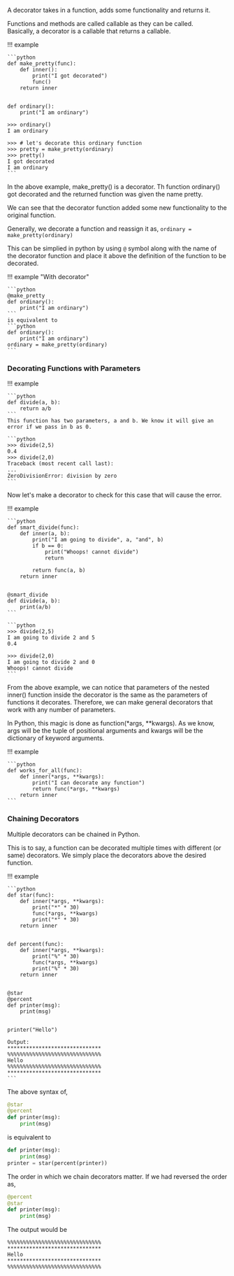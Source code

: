 
A decorator takes in a function, adds some functionality and returns it.

Functions and methods are called callable as they can be called.  
Basically, a decorator is a callable that returns a callable.

!!! example

    ```python
    def make_pretty(func):
        def inner():
            print("I got decorated")
            func()
        return inner


    def ordinary():
        print("I am ordinary")

    >>> ordinary()
    I am ordinary

    >>> # let's decorate this ordinary function
    >>> pretty = make_pretty(ordinary)
    >>> pretty()
    I got decorated
    I am ordinary
    ```

In the above example, make_pretty() is a decorator.
Th function ordinary() got decorated and the returned function was given the name pretty.

We can see that the decorator function added some new functionality to the original function.

Generally, we decorate a function and reassign it as,
`ordinary = make_pretty(ordinary)`

This can be simplied in python by using `@` symbol along with the name of the decorator function and place it above the definition of the function to be decorated. 

!!! example "With decorator"

    ```python
    @make_pretty
    def ordinary():
        print("I am ordinary")
    ```
    is equivalent to
    ```python
    def ordinary():
        print("I am ordinary")
    ordinary = make_pretty(ordinary)
    ```


### Decorating Functions with Parameters

!!! example 

    ```python
    def divide(a, b):
        return a/b
    ```
    This function has two parameters, a and b. We know it will give an error if we pass in b as 0.

    ```python
    >>> divide(2,5)
    0.4
    >>> divide(2,0)
    Traceback (most recent call last):
    ...
    ZeroDivisionError: division by zero
    ```

Now let's make a decorator to check for this case that will cause the error.

!!! example

    ```python
    def smart_divide(func):
        def inner(a, b):
            print("I am going to divide", a, "and", b)
            if b == 0:
                print("Whoops! cannot divide")
                return

            return func(a, b)
        return inner


    @smart_divide
    def divide(a, b):
        print(a/b)
    ```

    ```python
    >>> divide(2,5)
    I am going to divide 2 and 5
    0.4

    >>> divide(2,0)
    I am going to divide 2 and 0
    Whoops! cannot divide
    ```

From the above example, we can notice that parameters of the nested inner() function inside the decorator is the same as the parameters of functions it decorates. Therefore, we can make general decorators that work with any number of parameters.  

In Python, this magic is done as function(*args, **kwargs). As we know, args will be the tuple of positional arguments and kwargs will be the dictionary of keyword arguments.

!!! example

    ```python
    def works_for_all(func):
        def inner(*args, **kwargs):
            print("I can decorate any function")
            return func(*args, **kwargs)
        return inner
    ```

### Chaining Decorators

Multiple decorators can be chained in Python.

This is to say, a function can be decorated multiple times with different (or same) decorators. We simply place the decorators above the desired function.

!!! example

    ```python
    def star(func):
        def inner(*args, **kwargs):
            print("*" * 30)
            func(*args, **kwargs)
            print("*" * 30)
        return inner


    def percent(func):
        def inner(*args, **kwargs):
            print("%" * 30)
            func(*args, **kwargs)
            print("%" * 30)
        return inner


    @star
    @percent
    def printer(msg):
        print(msg)


    printer("Hello")

    Output:
    ******************************
    %%%%%%%%%%%%%%%%%%%%%%%%%%%%%%
    Hello
    %%%%%%%%%%%%%%%%%%%%%%%%%%%%%%
    ******************************
    ```

The above syntax of,

```python
@star
@percent
def printer(msg):
    print(msg)
```
is equivalent to

```python
def printer(msg):
    print(msg)
printer = star(percent(printer))
```

The order in which we chain decorators matter. If we had reversed the order as,

```python
@percent
@star
def printer(msg):
    print(msg)
```

The output would be

```
%%%%%%%%%%%%%%%%%%%%%%%%%%%%%%
******************************
Hello
******************************
%%%%%%%%%%%%%%%%%%%%%%%%%%%%%%
```